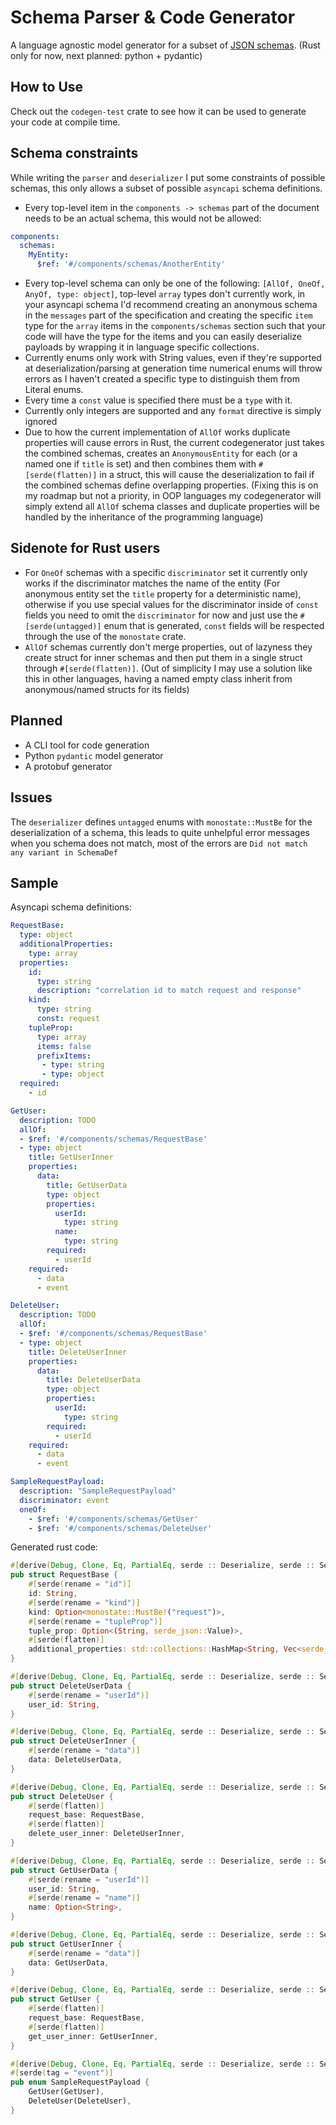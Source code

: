 # Schema Parser & Code Generator
A language agnostic model generator for a subset of [JSON schemas](https://json-schema.org/specification-links.html#draft-7). (Rust only for now, next planned: python + pydantic)

## How to Use
Check out the `codegen-test` crate to see how it can be used to generate your code at compile time.

## Schema constraints
While writing the `parser` and `deserializer` I put some constraints of possible schemas, this only allows a subset of possible `asyncapi` schema definitions.
- Every top-level item in the `components -> schemas` part of the document needs to be an actual schema, this would not be allowed:
```yaml
components:
  schemas:
    MyEntity:
      $ref: '#/components/schemas/AnotherEntity'
```
- Every top-level schema can only be one of the following: `[AllOf, OneOf, AnyOf, type: object]`, top-level `array` types don't currently work, in your asyncapi schema I'd recommend creating an anonymous schema in the `messages` part
of the specification and creating the specific `item` type for the `array` items in the `components/schemas` section such that your code will have the type for the items and you can easily deserialize payloads by wrapping it in language specific collections.
- Currently enums only work with String values, even if they're supported at deserialization/parsing at generation time numerical enums will throw errors as I haven't created a specific type to distinguish them from Literal enums.
- Every time a `const` value is specified there must be a `type` with it.
- Currently only integers are supported and any `format` directive is simply ignored
- Due to how the current implementation of `AllOf` works duplicate properties will cause errors in Rust, the current codegenerator
just takes the combined schemas, creates an `AnonymousEntity` for each (or a named one if `title` is set) and then combines them with `#[serde(flatten)]` in a struct, this will cause the deserialization to fail if the combined schemas define overlapping properties. (Fixing this is on my roadmap but not a priority, in OOP languages my codegenerator will simply extend all `AllOf` schema classes and duplicate properties will be handled by the inheritance of the programming language)
## Sidenote for Rust users
- For `OneOf` schemas with a specific `discriminator` set it currently only works if the discriminator matches the name of the entity (For anonymous entity set the `title` property for a deterministic name), otherwise if you use special values for the discriminator inside of `const` fields you need to omit the `discriminator` for now and just use the `#[serde(untagged)]` enum that is generated, `const` fields will be respected through the use of the `monostate` crate.
- `AllOf` schemas currently don't merge properties, out of lazyness they create struct for inner schemas and then put them in a single struct through `#[serde(flatten)]`. (Out of simplicity I may use a solution like this in other languages, having a named empty class inherit from anonymous/named structs for its fields)
## Planned
- A CLI tool for code generation
- Python `pydantic` model generator
- A protobuf generator

## Issues
The `deserializer` defines `untagged` enums with `monostate::MustBe` for the deserialization of a schema, this leads to quite unhelpful error messages when you schema does not match, most of the errors are `Did not match any variant in SchemaDef`

## Sample
Asyncapi schema definitions:

```yaml
RequestBase:
  type: object
  additionalProperties:
    type: array
  properties:
    id:
      type: string
      description: "correlation id to match request and response"
    kind:
      type: string
      const: request
    tupleProp:
      type: array
      items: false
      prefixItems:
       - type: string
       - type: object
  required:
    - id

GetUser:
  description: TODO
  allOf:
  - $ref: '#/components/schemas/RequestBase'
  - type: object
    title: GetUserInner
    properties:
      data:
        title: GetUserData
        type: object
        properties:
          userId:
            type: string
          name:
            type: string
        required:
          - userId
    required:
      - data
      - event

DeleteUser:
  description: TODO
  allOf:
  - $ref: '#/components/schemas/RequestBase'
  - type: object
    title: DeleteUserInner
    properties:
      data:
        title: DeleteUserData
        type: object
        properties:
          userId:
            type: string
        required:
          - userId
    required:
      - data
      - event

SampleRequestPayload:
  description: "SampleRequestPayload"
  discriminator: event
  oneOf:
    - $ref: '#/components/schemas/GetUser'
    - $ref: '#/components/schemas/DeleteUser'
```
Generated rust code:
```rust
#[derive(Debug, Clone, Eq, PartialEq, serde :: Deserialize, serde :: Serialize)]
pub struct RequestBase {
    #[serde(rename = "id")]
    id: String,
    #[serde(rename = "kind")]
    kind: Option<monostate::MustBe!("request")>,
    #[serde(rename = "tupleProp")]
    tuple_prop: Option<(String, serde_json::Value)>,
    #[serde(flatten)]
    additional_properties: std::collections::HashMap<String, Vec<serde_json::Value>>,
}

#[derive(Debug, Clone, Eq, PartialEq, serde :: Deserialize, serde :: Serialize)]
pub struct DeleteUserData {
    #[serde(rename = "userId")]
    user_id: String,
}

#[derive(Debug, Clone, Eq, PartialEq, serde :: Deserialize, serde :: Serialize)]
pub struct DeleteUserInner {
    #[serde(rename = "data")]
    data: DeleteUserData,
}

#[derive(Debug, Clone, Eq, PartialEq, serde :: Deserialize, serde :: Serialize)]
pub struct DeleteUser {
    #[serde(flatten)]
    request_base: RequestBase,
    #[serde(flatten)]
    delete_user_inner: DeleteUserInner,
}

#[derive(Debug, Clone, Eq, PartialEq, serde :: Deserialize, serde :: Serialize)]
pub struct GetUserData {
    #[serde(rename = "userId")]
    user_id: String,
    #[serde(rename = "name")]
    name: Option<String>,
}

#[derive(Debug, Clone, Eq, PartialEq, serde :: Deserialize, serde :: Serialize)]
pub struct GetUserInner {
    #[serde(rename = "data")]
    data: GetUserData,
}

#[derive(Debug, Clone, Eq, PartialEq, serde :: Deserialize, serde :: Serialize)]
pub struct GetUser {
    #[serde(flatten)]
    request_base: RequestBase,
    #[serde(flatten)]
    get_user_inner: GetUserInner,
}

#[derive(Debug, Clone, Eq, PartialEq, serde :: Deserialize, serde :: Serialize)]
#[serde(tag = "event")]
pub enum SampleRequestPayload {
    GetUser(GetUser),
    DeleteUser(DeleteUser),
}
```

